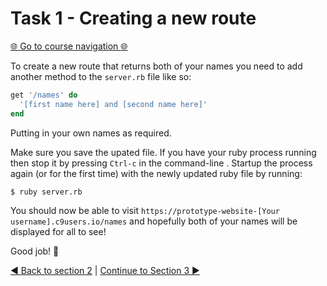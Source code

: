Task 1 - Creating a new route
=============================

[:globe_with_meridians: Go to course navigation :globe_with_meridians:](./navigation.md)


To create a new route that returns both of your names you need to add another method to the `server.rb` file like so:

```ruby
get '/names' do
  '[first name here] and [second name here]'
end
```

Putting in your own names as required.

Make sure you save the upated file. If you have your ruby process running then stop it by pressing `Ctrl-c` in the command-line . Startup the process again (or for the first time) with the newly updated ruby file by running:

```
$ ruby server.rb
```

You should now be able to visit `https://prototype-website-[Your username].c9users.io/names` and hopefully both of your names will be displayed for all to see!

Good job! :twisted_rightwards_arrows:

[:arrow_backward: Back to section 2](../courseSections/section2.md) | [Continue to Section 3 :arrow_forward:](../courseSections/section3.md)
